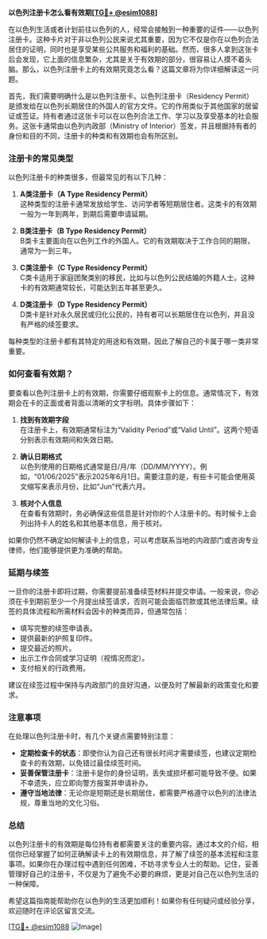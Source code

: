 **以色列注册卡怎么看有效期[[TG💪+ @esim1088](https://t.me/s/esim1088)]**

在以色列生活或者计划前往以色列的人，经常会接触到一种重要的证件——以色列注册卡。这种卡片对于非以色列公民来说尤其重要，因为它不仅是你在以色列合法居住的证明，同时也是享受某些公共服务和福利的基础。然而，很多人拿到这张卡后会发现，它上面的信息繁杂，尤其是关于有效期的部分，很容易让人摸不着头脑。那么，以色列注册卡上的有效期究竟怎么看？这篇文章将为你详细解读这一问题。

首先，我们需要明确什么是以色列注册卡。以色列注册卡（Residency Permit）是颁发给在以色列长期居住的外国人的官方文件。它的作用类似于其他国家的居留证或签证。持有者通过这张卡可以在以色列合法工作、学习以及享受基本的社会服务。这张卡通常由以色列内政部（Ministry of Interior）签发，并且根据持有者的身份和目的不同，注册卡的种类和有效期也会有所区别。

### 注册卡的常见类型

以色列注册卡的种类很多，但最常见的有以下几种：

1. **A类注册卡（A Type Residency Permit）**  
   这种类型的注册卡通常发放给学生、访问学者等短期居住者。这类卡的有效期一般为一年到两年，到期后需要申请延期。

2. **B类注册卡（B Type Residency Permit）**  
   B类卡主要面向在以色列工作的外国人。它的有效期取决于工作合同的期限，通常为一到三年。

3. **C类注册卡（C Type Residency Permit）**  
   C类卡适用于家庭团聚类别的移民，比如与以色列公民结婚的外籍人士。这种卡的有效期通常较长，可能达到五年甚至更久。

4. **D类注册卡（D Type Residency Permit）**  
   D类卡是针对永久居民或归化公民的，持有者可以长期居住在以色列，并且没有严格的续签要求。

每种类型的注册卡都有其特定的用途和有效期，因此了解自己的卡属于哪一类非常重要。

### 如何查看有效期？

要查看以色列注册卡上的有效期，你需要仔细观察卡上的信息。通常情况下，有效期会在卡的正面或者背面以清晰的文字标明。具体步骤如下：

1. **找到有效期字段**  
   在注册卡上，有效期通常标注为“Validity Period”或“Valid Until”。这两个短语分别表示有效期间和失效日期。

2. **确认日期格式**  
   以色列使用的日期格式通常是日/月/年（DD/MM/YYYY）。例如，“01/06/2025”表示2025年6月1日。需要注意的是，有些卡可能会使用英文缩写来表示月份，比如“Jun”代表六月。

3. **核对个人信息**  
   在查看有效期时，务必确保这些信息是针对你的个人注册卡的。有时候卡上会列出持卡人的姓名和其他基本信息，用于核对。

如果你仍然不确定如何解读卡上的信息，可以考虑联系当地的内政部门或咨询专业律师，他们能够提供更为准确的帮助。

### 延期与续签

一旦你的注册卡即将过期，你需要提前准备续签材料并提交申请。一般来说，你必须在卡到期前至少一个月提出续签请求，否则可能会面临罚款或其他法律后果。续签的具体流程和所需材料会因卡的种类而异，但通常包括：

- 填写完整的续签申请表。
- 提供最新的护照复印件。
- 提交最近的照片。
- 出示工作合同或学习证明（视情况而定）。
- 支付相关的行政费用。

建议在续签过程中保持与内政部门的良好沟通，以便及时了解最新的政策变化和要求。

### 注意事项

在处理以色列注册卡时，有几个关键点需要特别注意：

- **定期检查卡的状态**：即使你认为自己还有很长时间才需要续签，也建议定期检查卡的有效期，以免错过最佳续签时间。
- **妥善保管注册卡**：注册卡是你的身份证明，丢失或损坏都可能导致不便。如果不幸遗失，应立即向警方报案并申请补办。
- **遵守当地法律**：无论你是短期还是长期居住，都需要严格遵守以色列的法律法规，尊重当地的文化习俗。

### 总结

以色列注册卡的有效期是每位持有者都需要关注的重要内容。通过本文的介绍，相信你已经掌握了如何正确解读卡上的有效期信息，并了解了续签的基本流程和注意事项。如果你在办理过程中遇到任何困难，不妨寻求专业人士的帮助。记住，妥善管理好自己的注册卡，不仅是为了避免不必要的麻烦，更是对自己在以色列生活的一种保障。

希望这篇指南能帮助你在以色列的生活更加顺利！如果你有任何疑问或经验分享，欢迎随时在评论区留言交流。

[[TG💪+ @esim1088](https://t.me/s/esim1088) ![Image](https://i.postimg.cc/4NQfJmqS/Snipaste-2025-05-13-00-14-12.png)]